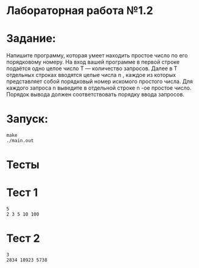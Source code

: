 
# Лабораторная работа №1.2

# Задание:
Напишите программу, которая умеет находить простое число по его порядковому
номеру. На вход вашей программе в первой строке подаётся одно целое число T
— количество запросов. Далее в T отдельных строках вводятся целые числа n ,
каждое из которых представляет собой порядковый номер искомого простого
числа. Для каждого запроса n выведите в отдельной строке n -ое простое число.
Порядок вывода должен соответствовать порядку ввода запросов.

# Запуск:
```
make
./main.out
``` 

# Тесты

# Тест 1
```
5
2 3 5 10 100
```

# Тест 2
```
3
2834 18923 5738
```
